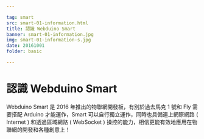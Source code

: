 ```yaml
---

tag: smart
src: smart-01-information.html
title: 認識 Webduino Smart
banner: smart-01-information.jpg
img: smart-01-information-s.jpg
date: 20161001
folder: basic

---
```


<!-- @@master  = ../../_layout-tutorials.html-->

<!-- @@block  =  article-->

# 認識 Webduino Smart

Webduino Smart 是 2016 年推出的物聯網開發板，有別於過去馬克 1 號和 Fly 需要搭配 Arduino 才能運作，Smart 可以自行獨立運作，同時也具備連上網際網路 ( Internet ) 和透過區域網路 ( WebSocket ) 操控的能力，相信更能有效地應用在物聯網的開發和各種創意上！

<!-- @@close-->